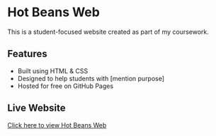 # Hot Beans Web  

This is a student-focused website created as part of my coursework.  

## Features  
- Built using HTML & CSS  
- Designed to help students with [mention purpose]  
- Hosted for free on GitHub Pages  

## Live Website  
[Click here to view Hot Beans Web](https://yourusername.github.io/hot-beans-web/)

